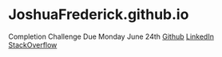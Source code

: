 # JoshuaFrederick.github.io
Completion Challenge Due Monday June 24th
[Github](https://github.com/JoshuaFrederick)
[LinkedIn](www.linkedin.com/in/joshua-frederick)
[StackOverflow](https://stackoverflow.com/story/joshuafrederick)
